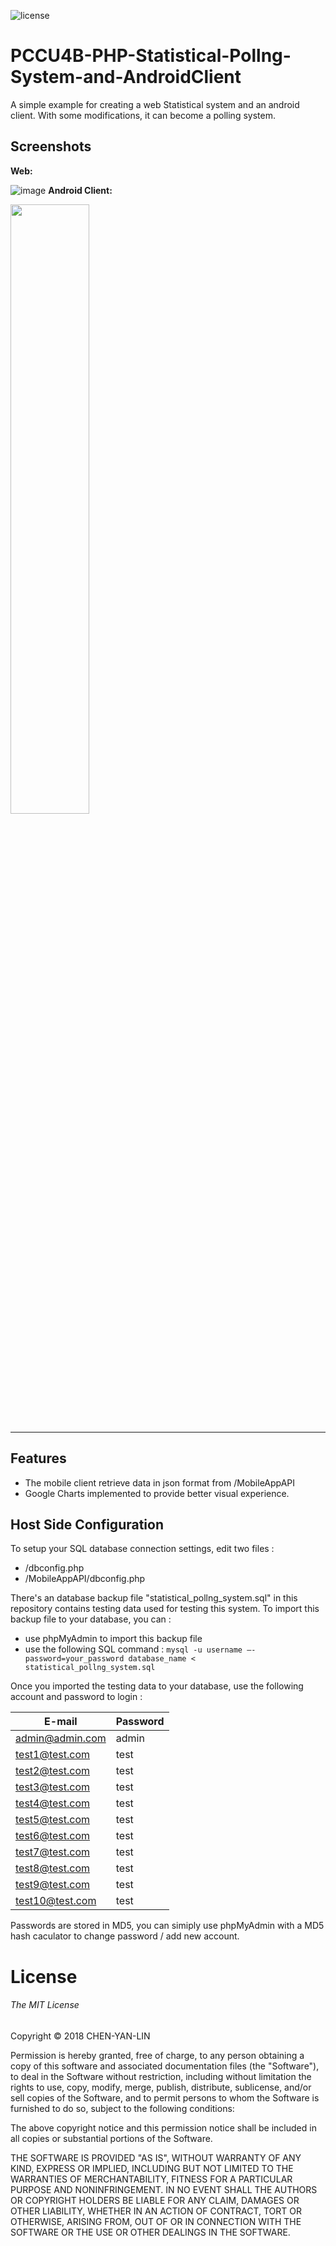 ![license](https://img.shields.io/github/license/mashape/apistatus.svg)
# PCCU4B-PHP-Statistical-Pollng-System-and-AndroidClient
A simple example for creating a web Statistical system and an android client. With some modifications, it can become a polling system.

Screenshots
-------------
**Web:**


![image](https://github.com/evilhawk00/PCCU4B-PHP-Statistical-Polling-System-and-AndroidClient/blob/master/Screenshot/PCCU4B_Screenshot.gif)
**Android Client:**


<img src="https://github.com/evilhawk00/PCCU4B-PHP-Statistical-Polling-System-and-AndroidClient/blob/master/Screenshot/PCCU4B_Mobile_Screenshot.gif" width="50%">

-------------

Features
------------
- The mobile client retrieve data in json format from /MobileAppAPI
- Google Charts implemented to provide better visual experience.



Host Side Configuration
-------------
To setup your SQL database connection settings, edit two files :
- /dbconfig.php
- /MobileAppAPI/dbconfig.php

There's an database backup file "statistical_pollng_system.sql" in this repository contains testing data used for testing this system. To import this backup file to your database, you can :
- use phpMyAdmin to import this backup file
- use the following SQL command :
`mysql -u username –-password=your_password database_name < statistical_pollng_system.sql`

Once you imported the testing data to your database, use the following account and password to login : 

| E-mail  | Password |
| ------------- | ------------- |
| admin@admin.com  | admin  |
| test1@test.com  | test  |
| test2@test.com  | test  |
| test3@test.com  | test  |
| test4@test.com  | test  |
| test5@test.com  | test  |
| test6@test.com  | test  |
| test7@test.com  | test  |
| test8@test.com  | test  |
| test9@test.com  | test  |
| test10@test.com  | test  |

Passwords are stored in MD5, you can simiply use phpMyAdmin with a MD5 hash caculator to change password / add new account.






# License
###### The MIT License

Copyright © 2018 CHEN-YAN-LIN

Permission is hereby granted, free of charge, to any person obtaining a copy of this software and associated documentation files (the "Software"), to deal in the Software without restriction, including without limitation the rights to use, copy, modify, merge, publish, distribute, sublicense, and/or sell copies of the Software, and to permit persons to whom the Software is furnished to do so, subject to the following conditions:

The above copyright notice and this permission notice shall be included in all copies or substantial portions of the Software.

THE SOFTWARE IS PROVIDED "AS IS", WITHOUT WARRANTY OF ANY KIND, EXPRESS OR IMPLIED, INCLUDING BUT NOT LIMITED TO THE WARRANTIES OF MERCHANTABILITY, FITNESS FOR A PARTICULAR PURPOSE AND NONINFRINGEMENT. IN NO EVENT SHALL THE AUTHORS OR COPYRIGHT HOLDERS BE LIABLE FOR ANY CLAIM, DAMAGES OR OTHER LIABILITY, WHETHER IN AN ACTION OF CONTRACT, TORT OR OTHERWISE, ARISING FROM, OUT OF OR IN CONNECTION WITH THE SOFTWARE OR THE USE OR OTHER DEALINGS IN THE SOFTWARE.

